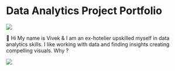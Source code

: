 # Data Analytics Project Portfolio

![](https://tenor.com/GCD8.gif)

👋 Hi My name is Vivek & I am an ex-hotelier upskilled myself in data analytics skills.
I like working with data and finding insights creating compelling visuals. 
Why ?

![](https://tenor.com/bNy2M.gif)
